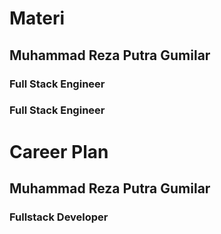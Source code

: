 # Materi

## Muhammad Reza Putra Gumilar

### Full Stack Engineer

### Full Stack Engineer

# Career Plan

## Muhammad Reza Putra Gumilar

### Fullstack Developer
